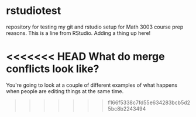 # rstudiotest
repository for testing my git and rstudio setup for Math 3003 course prep reasons.
This is a line from RStudio. Adding a thing up here!

<<<<<<< HEAD
What do merge conflicts look like?
=======
You're going to look at a couple of different examples of what happens when people are editing things at the same time.
>>>>>>> f166f5338c7fd55e634283bcb5d25bc8b2243494
